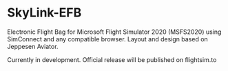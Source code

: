 # SkyLink-EFB
Electronic Flight Bag for Microsoft Flight Simulator 2020 (MSFS2020) using SimConnect and any compatible browser. Layout and design based on Jeppesen Aviator.

Currently in development. Official release will be published on flightsim.to
